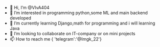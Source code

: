 - 👋 Hi, I’m @VIvA404
- 👀 I’m interested in programming python,some ML and main backend developed 
- 🌱 I’m currently learning Django,math for programming and i will learning Java
- 💞️ I’m looking to collaborate on IT-company or on mini projects
- 📫 How to reach me { 'telegram':'@Imgk_22'}

<!---
VIvA404/VIvA404 is a ✨ special ✨ repository because its `README.md` (this file) appears on your GitHub profile.
You can click the Preview link to take a look at your changes.
--->
